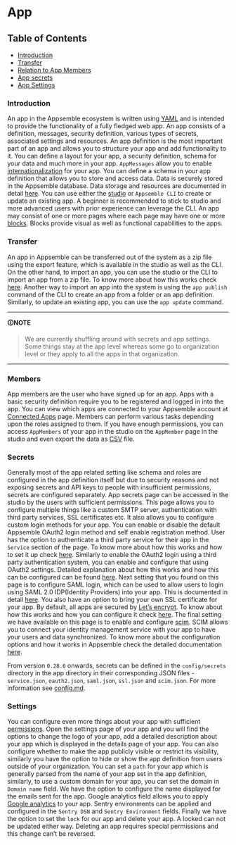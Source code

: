 # App

## Table of Contents

- [Introduction](#introduction)
- [Transfer](#transfer)
- [Relation to App Members](#members)
- [App secrets](#secrets)
- [App Settings](#settings)

### Introduction

An app in the Appsemble ecosystem is written using [YAML](yaml-syntax.mdx) and is intended to
provide the functionality of a fully fledged web app. An app consists of a definition, messages,
security definition, various types of secrets, associated settings and resources. An app definition
is the most important part of an app and allows you to structure your app and add functionality to
it. You can define a layout for your app, a security definition, schema for your data and much more
in your app. `AppMessages` allow you to enable
[internationalization](https://en.wikipedia.org/wiki/Internationalization_and_localization) for your
app. You can define a schema in your app definition that allows you to store and access data. Data
is securely stored in the Appsemble database. Data storage and resources are documented in detail
[here](storage.md). You can use either the [studio](studio.md) or `Appsemble CLI` to create or
update an existing app. A beginner is recommended to stick to studio and more advanced users with
prior experience can leverage the CLI. An app may consist of one or more pages where each page may
have one or more [blocks](/blocks). Blocks provide visual as well as functional capabilities to the
apps.

### Transfer

An app in Appsemble can be transferred out of the system as a zip file using the export feature,
which is available in the studio as well as the CLI. On the other hand, to import an app, you can
use the studio or the CLI to import an app from a zip file. To know more about how this works check
[here](basic-app.md#export-import). Another way to import an app into the system is using the
`app publish` command of the CLI to create an app from a folder or an app definition. Similarly, to
update an existing app, you can use the `app update` command.

---

**🛈NOTE**

> We are currently shuffling around with secrets and app settings. Some things stay at the app level
> whereas some go to organization level or they apply to all the apps in that organization.

---

### Members

App members are the user who have signed up for an app. Apps with a basic security definition
require you to be registered and logged in into the app. You can view which apps are connected to
your Appsemble account at [Connected Apps](/settings/apps) page. Members can perform various tasks
depending upon the roles assigned to them. If you have enough permissions, you can access
`AppMembers` of your app in the studio on the `AppMember` page in the studio and even export the
data as [CSV](https://en.wikipedia.org/wiki/Comma-separated_values) file.

### Secrets

Generally most of the app related setting like schema and roles are configured in the app definition
itself but due to security reasons and not exposing secrets and API keys to people with insufficient
permissions, secrets are configured separately. App secrets page can be accessed in the studio by
the users with sufficient permissions. This page allows you to configure multiple things like a
custom SMTP server, authentication with third party services, SSL certificates etc. It also allows
you to configure custom login methods for your app. You can enable or disable the default Appsemble
OAuth2 login method and self enable registration method. User has the option to authenticate a third
party service for their app in the `Service` section of the page. To know more about how this works
and how to set it up check [here](service.md). Similarly to enable the OAuth2 login using a third
party authentication system, you can enable and configure that using OAuth2 settings. Detailed
explanation about how this works and how this can be configured can be found [here](oauth2.md). Next
setting that you found on this page is to configure SAML login, which can be used to allow users to
login using SAML 2.0 IDP(Identity Providers) into your app. This is documented in detail
[here](saml.md). You also have an option to bring your own SSL certificate for your app. By default,
all apps are secured by [Let’s encrypt](https://letsencrypt.org/). To know about how this works and
how you can configure it check [here](tls.md). The final setting we have available on this page is
to enable and configure
[scim](https://en.wikipedia.org/wiki/System_for_Cross-domain_Identity_Management). SCIM allows you
to connect your identity management service with your app to have your users and data synchronized.
To know more about the configuration options and how it works in Appsemble check the detailed
documentation [here](scim.md).

From version `0.28.6` onwards, secrets can be defined in the `config/secrets` directory in the app
directory in their corresponding JSON files - `service.json`, `oauth2.json`, `saml.json`, `ssl.json`
and `scim.json`. For more information see [config.md](config.md).

### Settings

You can configure even more things about your app with sufficient [permissions](organizations.mdx).
Open the settings page of your app and you will find the options to change the logo of your app, add
a detailed description about your app which is displayed in the details page of your app. You can
also configure whether to make the app publicly visible or restrict its visibility, similarly you
have the option to hide or show the app definition from users outside of your organization. You can
set a `path` for your app which is generally parsed from the name of your app set in the app
definition, similarly, to use a custom domain for your app, you can set the domain in `Domain name`
field. We have the option to configure the name displayed for the emails sent for the app. Google
analytics field allows you to apply [Google analytics](analytics.md#google-analytics) to your app.
Sentry environments can be applied and configured in the `Sentry DSN` and `Sentry Environment`
fields. Finally we have the option to set the `lock` for our app and delete your app. A locked can
not be updated either way. Deleting an app requires special permissions and this change can’t be
reversed.
